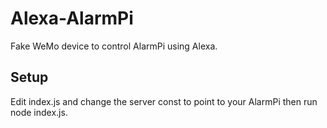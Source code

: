 # Alexa-AlarmPi
Fake WeMo device to control AlarmPi using Alexa.

## Setup

Edit index.js and change the server const to point to your AlarmPi then run node index.js.

